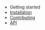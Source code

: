 - Getting started
 - [Installation](/docs/INSTALLING)
 - [Contributing](/docs/CONTRIBUTING)
- [API](/docs/api/README)

